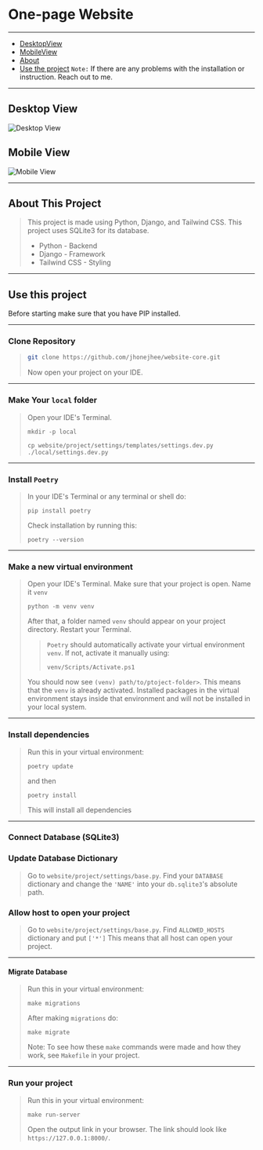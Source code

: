 # One-page Website
---
- [DesktopView](#desktop-view)
- [MobileView](#mobile-view)
- [About](#about-this-project)
- [Use the project](#use-this-project)
`Note:` If there are any problems with the installation or instruction. Reach out to me.
---

## Desktop View
![Desktop View](https://github.com/jhonejhee/website-core/assets/91509082/05163969-7833-406a-85e7-c619bfe9e03f)


## Mobile View
![Mobile View](https://github.com/jhonejhee/website-core/assets/91509082/d8180691-e64c-438c-bd0a-487271a70785)

---

## About This Project
> This project is made using Python, Django, and Tailwind CSS. This project uses SQLite3 for its database.
> - Python - Backend
> - Django - Framework
> - Tailwind CSS - Styling

---

## Use this project
Before starting make sure that you have PIP installed.

---

### Clone Repository
> ```bash
> git clone https://github.com/jhonejhee/website-core.git
> ```
> Now open your project on your IDE.

---

### Make Your `local` folder
> Open your IDE's Terminal.
> ```shell
> mkdir -p local
> ```
> ```shell
> cp website/project/settings/templates/settings.dev.py ./local/settings.dev.py
> ```

---

### Install `Poetry`
> In your IDE's Terminal or any terminal or shell do:
> ```shell
> pip install poetry
> ```
> Check installation by running this:
> ```shell
> poetry --version
> ```

---

### Make a new virtual environment
> Open your IDE's Terminal. Make sure that your project is open.
> Name it `venv`
> ```shell
> python -m venv venv
> ```
> After that, a folder named `venv` should appear on your project directory.
> Restart your Terminal.
>
> > `Poetry` should automatically activate your virtual environment `venv`.
> > If not, activate it manually using:
> > ```shell
> > venv/Scripts/Activate.ps1
> > ```
>
> You should now see `(venv) path/to/ptoject-folder>`.
> This means that the `venv` is already activated.
> Installed packages in the virtual environment stays inside that environment and will not be installed in your local system.

---

### Install dependencies
> Run this in your virtual environment:
> ```shell
> poetry update
> ```
> and then
> ```shell
> poetry install
> ```
> This will install all dependencies

---

### Connect Database (SQLite3)
### Update Database Dictionary
> Go to `website/project/settings/base.py`.
> Find your `DATABASE` dictionary and change the `'NAME'` into your `db.sqlite3`'s absolute path.

### Allow host to open your project
> Go to `website/project/settings/base.py`.
> Find `ALLOWED_HOSTS` dictionary and put `['*']`
> This means that all host can open your project.

---

#### Migrate Database
> Run this in your virtual environment:
> ```shell
> make migrations
> ```
> 
> After making `migrations` do:
> ```shell
> make migrate
> ```
> Note: To see how these `make` commands were made and how they work, see `Makefile` in your project.

---

### Run your project
> Run this in your virtual environment:
> ```shell
> make run-server
> ```
> Open the output link in your browser.
> The link should look like `https://127.0.0.1:8000/`.
